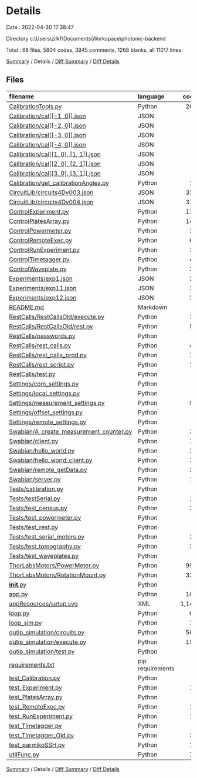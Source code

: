 # Details

Date : 2022-04-30 17:38:47

Directory c:\Users\zilkf\Documents\Workspace\photonic-backend

Total : 68 files,  5804 codes, 3945 comments, 1268 blanks, all 11017 lines

[Summary](results.md) / Details / [Diff Summary](diff.md) / [Diff Details](diff-details.md)

## Files
| filename | language | code | comment | blank | total |
| :--- | :--- | ---: | ---: | ---: | ---: |
| [CalibrationTools.py](/CalibrationTools.py) | Python | 262 | 76 | 123 | 461 |
| [Calibration/cal[[-1, 0]].json](/Calibration/cal%5B%5B-1,%200%5D%5D.json) | JSON | 1 | 0 | 0 | 1 |
| [Calibration/cal[[-2, 0]].json](/Calibration/cal%5B%5B-2,%200%5D%5D.json) | JSON | 1 | 0 | 0 | 1 |
| [Calibration/cal[[-3, 0]].json](/Calibration/cal%5B%5B-3,%200%5D%5D.json) | JSON | 1 | 0 | 0 | 1 |
| [Calibration/cal[[-4, 0]].json](/Calibration/cal%5B%5B-4,%200%5D%5D.json) | JSON | 1 | 0 | 0 | 1 |
| [Calibration/cal[[1, 0], [1, 1]].json](/Calibration/cal%5B%5B1,%200%5D,%20%5B1,%201%5D%5D.json) | JSON | 1 | 0 | 0 | 1 |
| [Calibration/cal[[2, 0], [2, 1]].json](/Calibration/cal%5B%5B2,%200%5D,%20%5B2,%201%5D%5D.json) | JSON | 1 | 0 | 0 | 1 |
| [Calibration/cal[[3, 0], [3, 1]].json](/Calibration/cal%5B%5B3,%200%5D,%20%5B3,%201%5D%5D.json) | JSON | 1 | 0 | 0 | 1 |
| [Calibration/get_calibrationAngles.py](/Calibration/get_calibrationAngles.py) | Python | 11 | 1 | 7 | 19 |
| [CircuitLib/circuits4Dv003.json](/CircuitLib/circuits4Dv003.json) | JSON | 338 | 0 | 0 | 338 |
| [CircuitLib/circuits4Dv004.json](/CircuitLib/circuits4Dv004.json) | JSON | 376 | 0 | 0 | 376 |
| [ControlExperiment.py](/ControlExperiment.py) | Python | 119 | 15 | 34 | 168 |
| [ControlPlatesArray.py](/ControlPlatesArray.py) | Python | 149 | 41 | 76 | 266 |
| [ControlPowermeter.py](/ControlPowermeter.py) | Python | 34 | 10 | 8 | 52 |
| [ControlRemoteExec.py](/ControlRemoteExec.py) | Python | 62 | 11 | 36 | 109 |
| [ControlRunExperiment.py](/ControlRunExperiment.py) | Python | 31 | 2 | 13 | 46 |
| [ControlTimetagger.py](/ControlTimetagger.py) | Python | 43 | 43 | 44 | 130 |
| [ControlWaveplate.py](/ControlWaveplate.py) | Python | 30 | 0 | 7 | 37 |
| [Experiments/exp1.json](/Experiments/exp1.json) | JSON | 24 | 0 | 0 | 24 |
| [Experiments/exp11.json](/Experiments/exp11.json) | JSON | 34 | 0 | 0 | 34 |
| [Experiments/exp12.json](/Experiments/exp12.json) | JSON | 35 | 0 | 0 | 35 |
| [README.md](/README.md) | Markdown | 1 | 0 | 1 | 2 |
| [RestCalls/RestCallsOld/execute.py](/RestCalls/RestCallsOld/execute.py) | Python | 38 | 15 | 9 | 62 |
| [RestCalls/RestCallsOld/rest.py](/RestCalls/RestCallsOld/rest.py) | Python | 50 | 24 | 16 | 90 |
| [RestCalls/passwords.py](/RestCalls/passwords.py) | Python | 2 | 0 | 1 | 3 |
| [RestCalls/rest_calls.py](/RestCalls/rest_calls.py) | Python | 46 | 10 | 17 | 73 |
| [RestCalls/rest_calls_prod.py](/RestCalls/rest_calls_prod.py) | Python | 75 | 38 | 38 | 151 |
| [RestCalls/rest_script.py](/RestCalls/rest_script.py) | Python | 16 | 2 | 8 | 26 |
| [RestCalls/test.py](/RestCalls/test.py) | Python | 8 | 2 | 4 | 14 |
| [Settings/com_settings.py](/Settings/com_settings.py) | Python | 5 | 6 | 4 | 15 |
| [Settings/local_settings.py](/Settings/local_settings.py) | Python | 3 | 4 | 3 | 10 |
| [Settings/measurement_settings.py](/Settings/measurement_settings.py) | Python | 94 | 21 | 9 | 124 |
| [Settings/offset_settings.py](/Settings/offset_settings.py) | Python | 1 | 3 | 2 | 6 |
| [Settings/remote_settings.py](/Settings/remote_settings.py) | Python | 7 | 2 | 1 | 10 |
| [Swabian/A_create_measurement_counter.py](/Swabian/A_create_measurement_counter.py) | Python | 34 | 15 | 10 | 59 |
| [Swabian/client.py](/Swabian/client.py) | Python | 15 | 4 | 2 | 21 |
| [Swabian/hello_world.py](/Swabian/hello_world.py) | Python | 30 | 23 | 15 | 68 |
| [Swabian/hello_world_client.py](/Swabian/hello_world_client.py) | Python | 30 | 24 | 15 | 69 |
| [Swabian/remote_getData.py](/Swabian/remote_getData.py) | Python | 29 | 8 | 12 | 49 |
| [Swabian/server.py](/Swabian/server.py) | Python | 13 | 0 | 1 | 14 |
| [Tests/calibration.py](/Tests/calibration.py) | Python | 0 | 0 | 1 | 1 |
| [Tests/testSerial.py](/Tests/testSerial.py) | Python | 10 | 1 | 5 | 16 |
| [Tests/test_census.py](/Tests/test_census.py) | Python | 23 | 0 | 14 | 37 |
| [Tests/test_powermeter.py](/Tests/test_powermeter.py) | Python | 4 | 11 | 6 | 21 |
| [Tests/test_rest.py](/Tests/test_rest.py) | Python | 3 | 1 | 2 | 6 |
| [Tests/test_serial_motors.py](/Tests/test_serial_motors.py) | Python | 22 | 15 | 4 | 41 |
| [Tests/test_tomography.py](/Tests/test_tomography.py) | Python | 31 | 6 | 8 | 45 |
| [Tests/test_waveplates.py](/Tests/test_waveplates.py) | Python | 4 | 0 | 2 | 6 |
| [ThorLabsMotors/PowerMeter.py](/ThorLabsMotors/PowerMeter.py) | Python | 990 | 3,253 | 193 | 4,436 |
| [ThorLabsMotors/RotationMount.py](/ThorLabsMotors/RotationMount.py) | Python | 323 | 32 | 82 | 437 |
| [__init__.py](/__init__.py) | Python | 0 | 0 | 1 | 1 |
| [app.py](/app.py) | Python | 161 | 39 | 103 | 303 |
| [appResources/setup.svg](/appResources/setup.svg) | XML | 1,143 | 1 | 2 | 1,146 |
| [loop.py](/loop.py) | Python | 61 | 10 | 20 | 91 |
| [loop_sim.py](/loop_sim.py) | Python | 75 | 14 | 22 | 111 |
| [qutip_simulation/circuits.py](/qutip_simulation/circuits.py) | Python | 562 | 4 | 113 | 679 |
| [qutip_simulation/execute.py](/qutip_simulation/execute.py) | Python | 157 | 28 | 45 | 230 |
| [qutip_simulation/test.py](/qutip_simulation/test.py) | Python | 4 | 0 | 3 | 7 |
| [requirements.txt](/requirements.txt) | pip requirements | 8 | 0 | 0 | 8 |
| [test_Calibration.py](/test_Calibration.py) | Python | 4 | 74 | 35 | 113 |
| [test_Experiment.py](/test_Experiment.py) | Python | 12 | 4 | 9 | 25 |
| [test_PlatesArray.py](/test_PlatesArray.py) | Python | 7 | 16 | 7 | 30 |
| [test_RemoteExec.py](/test_RemoteExec.py) | Python | 10 | 0 | 6 | 16 |
| [test_RunExperiment.py](/test_RunExperiment.py) | Python | 12 | 0 | 7 | 19 |
| [test_Timetagger.py](/test_Timetagger.py) | Python | 4 | 0 | 4 | 8 |
| [test_Timetagger_Old.py](/test_Timetagger_Old.py) | Python | 32 | 6 | 14 | 52 |
| [test_parmikoSSH.py](/test_parmikoSSH.py) | Python | 15 | 22 | 18 | 55 |
| [utilFunc.py](/utilFunc.py) | Python | 75 | 8 | 26 | 109 |

[Summary](results.md) / Details / [Diff Summary](diff.md) / [Diff Details](diff-details.md)